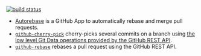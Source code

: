 [![build status](https://img.shields.io/circleci/project/github/tibdex/autorebase.svg)](https://circleci.com/gh/tibdex/autorebase)

- [Autorebase](packages/autorebase/README.md) is a GitHub App to automatically rebase and merge pull requests.
- [`github-cherry-pick`](packages/github-cherry-pick/README.md) cherry-picks several commits on a branch using [the low level Git Data operations provided by the GitHub REST API](https://developer.github.com/v3/git/).
- [`github-rebase`](packages/github-rebase/README.md) rebases a pull request using the GitHub REST API.
